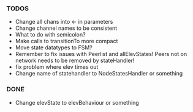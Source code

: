### TODOS
- Change all chans into <- in parameters
- Change channel names to be consistent
- What to do with semicolon?
- Make calls to transitionTo more compact
- Move state datatypes to FSM?
- Remember to fix issues with Peerlist and allElevStates! Peers not on network needs to be removed by stateHandler!
- fix problem where elev times out
- Change name of statehandler to NodeStatesHandler or something

### DONE
- Change elevState to elevBehaviour or something
